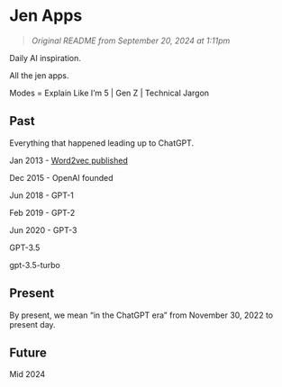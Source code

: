# Jen Apps

> _Original README from September 20, 2024 at 1:11pm_

Daily AI inspiration.

All the jen apps.

Modes = Explain Like I’m 5 | Gen Z | Technical Jargon

## Past

Everything that happened leading up to ChatGPT.

Jan 2013 - [Word2vec published](https://arxiv.org/abs/1301.3781)

Dec 2015 - OpenAI founded

Jun 2018 - GPT-1

Feb 2019 - GPT-2

Jun 2020 - GPT-3

GPT-3.5

gpt-3.5-turbo

## Present

By present, we mean “in the ChatGPT era” from November 30, 2022 to present day.

## Future

Mid 2024
